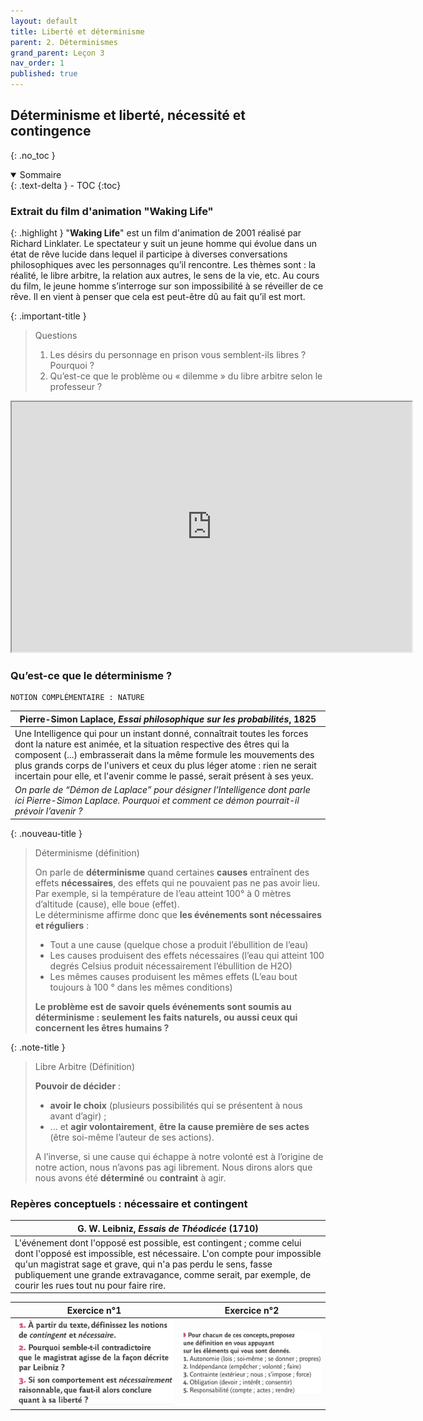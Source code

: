 ```yaml
---
layout: default
title: Liberté et déterminisme
parent: 2. Déterminismes
grand_parent: Leçon 3
nav_order: 1
published: true
---
```

## Déterminisme et liberté, nécessité et contingence 
{: .no_toc }

<details open markdown="block">
  <summary>
    Sommaire
  </summary>
  {: .text-delta }
- TOC
{:toc}
</details>

### Extrait du film d'animation "Waking Life"

{: .highlight }
"**Waking Life**" est un film d'animation de 2001 réalisé par Richard Linklater. Le spectateur y suit un jeune homme qui évolue dans un état de rêve lucide dans lequel il participe à diverses conversations philosophiques avec les personnages qu’il rencontre. Les thèmes sont : la réalité, le libre arbitre, la relation aux autres, le sens de la vie, etc. Au cours du film, le jeune homme s’interroge sur son impossibilité à se réveiller de ce rêve. Il en vient à penser que cela est peut-être dû au fait qu’il est mort.

{: .important-title }
> Questions
> 
>1. Les désirs du personnage en prison vous semblent-ils libres ? Pourquoi ?
>2. Qu’est-ce que le problème ou « dilemme » du libre arbitre selon le professeur ?

<iframe src="https://drive.google.com/file/d/1HIJ-oM1O04J6Z9y-OUlEp9gffkV7_I4f/preview" width="640" height="400" allow="autoplay"></iframe>




### Qu’est-ce que le déterminisme ?

```
NOTION COMPLÉMENTAIRE : NATURE
```

| Pierre-Simon Laplace, *Essai philosophique sur les probabilités*, 1825     |
| ---------------------------- |
| Une Intelligence qui pour un instant donné, connaîtrait toutes les forces dont la nature est animée, et la situation respective des êtres qui la composent (...) embrasserait dans la même formule les mouvements des plus grands corps de l'univers et ceux du plus léger atome : rien ne serait incertain pour elle, et l'avenir comme le passé, serait présent à ses yeux. |
| *On parle de “Démon de Laplace” pour désigner l’Intelligence dont parle ici Pierre-Simon Laplace. Pourquoi et comment ce démon pourrait-il prévoir l’avenir ?*   |

{: .nouveau-title }
> Déterminisme (définition)  
>
> On parle de **déterminisme** quand certaines **causes** entraînent des effets **nécessaires**, des effets qui ne pouvaient pas ne pas avoir lieu. Par exemple, si la température de l’eau atteint 100° à 0 mètres d’altitude (cause), elle boue (effet).   
>Le déterminisme affirme donc que **les événements sont nécessaires et réguliers** :
>- Tout a une cause (quelque chose a produit l’ébullition de l’eau)
>- Les causes produisent des effets nécessaires (l’eau qui atteint 100 degrés Celsius produit nécessairement l’ébullition de H2O)
>- Les mêmes causes produisent les mêmes effets (L’eau bout toujours à 100 ° dans les mêmes conditions)
>
>**Le problème est de savoir quels événements sont soumis au déterminisme : seulement les faits naturels, ou aussi ceux qui concernent les êtres humains ?**

{: .note-title }
> Libre Arbitre (Définition)
>
>**Pouvoir de décider** : 
>- **avoir le choix** (plusieurs possibilités qui se présentent à nous avant d’agir) ; 
>- ... et **agir volontairement**, **être la cause première de ses actes** (être soi-même l’auteur de ses actions). 
>
>A l’inverse, si une cause qui échappe à notre volonté est à l’origine de notre action, nous n’avons pas agi librement. Nous dirons alors que nous avons été **déterminé** ou **contraint** à agir. 

### Repères conceptuels : nécessaire et contingent

| G. W. Leibniz, *Essais de Théodicée* (1710)      |
| ------------------------------- |
| L'événement dont l'opposé est possible, est contingent ; comme celui dont l'opposé est impossible, est nécessaire. L'on compte pour impossible qu'un magistrat sage et grave, qui n'a pas perdu le sens, fasse publiquement une grande extravagance, comme serait, par exemple, de courir les rues tout nu pour faire rire. |

| Exercice n°1          | Exercice n°2           |
| --------------------- | -------------------------- |
| <img src="../../assets/img/l3exo1.png" style="zoom:48%;" /> | <img src="../../assets/img/l3exo2.png" style="zoom:26%;" /> |
